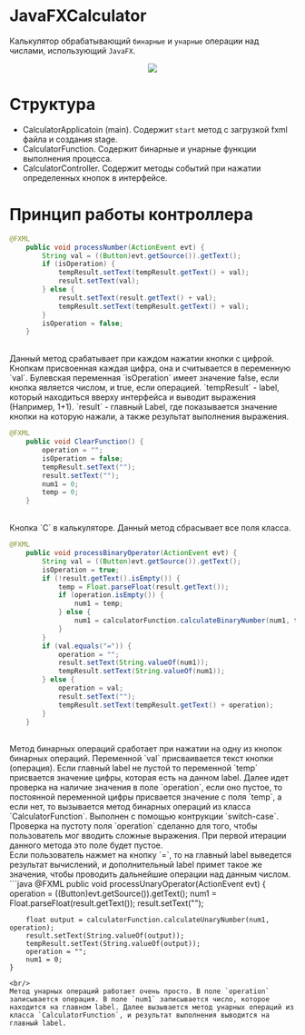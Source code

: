 # JavaFXCalculator
Калькулятор обрабатывающий `бинарные` и `унарные` операции над числами, использующий `JavaFX`. <br/>
<p align="center">
  <img src="https://user-images.githubusercontent.com/79517707/205450925-ad16963b-389e-4b7f-91c0-fa325f99f313.png"/>
</p>

# Структура
+ CalculatorApplicatoin (main). Содержит `start` метод с загрузкой fxml файла и создания stage. 
+ CalculatorFunction. Содержит бинарные и унарные функции выполнения процесса. 
+ CalculatorController. Содержит методы событий при нажатии определенных кнопок в интерфейсе.

# Принцип работы контроллера
```java
@FXML
    public void processNumber(ActionEvent evt) {
        String val = ((Button)evt.getSource()).getText();
        if (isOperation) {
            tempResult.setText(tempResult.getText() + val);
            result.setText(val);
        } else {
            result.setText(result.getText() + val);
            tempResult.setText(tempResult.getText() + val);
        }
        isOperation = false;
    }
```
<br/>
Данный метод срабатывает при каждом нажатии кнопки с цифрой. Кнопкам присвоенная каждая цифра, она и считывается в переменную `val`. Булевская переменная `isOperation` имеет значение false, если кнопка является числом, и true, если операцией. `tempResult` - label, который находиться вверху интерфейса и выводит выражения (Например, 1+1). `result` - главный Label, где показывается значение кнопки на которую нажали, а также результат выполнения выражения. 
<br/>

```java
@FXML
    public void ClearFunction() {
        operation = "";
        isOperation = false;
        tempResult.setText("");
        result.setText("");
        num1 = 0;
        temp = 0;
    }
``` 
<br/>
Кнопка `C` в калькуляторе. Данный метод сбрасывает все поля класса. 
<br/>

```java
@FXML
    public void processBinaryOperator(ActionEvent evt) {
        String val = ((Button)evt.getSource()).getText();
        isOperation = true;
        if (!result.getText().isEmpty()) {
            temp = Float.parseFloat(result.getText());
            if (operation.isEmpty()) {
                num1 = temp;
            } else {
                num1 = calculatorFunction.calculateBinaryNumber(num1, temp, operation);
            }
        }
        if (val.equals("=")) {
            operation = "";
            result.setText(String.valueOf(num1));
            tempResult.setText(String.valueOf(num1));
        } else {
            operation = val;
            result.setText("");
            tempResult.setText(tempResult.getText() + operation);
        }
    }
``` 
<br/>
Метод бинарных операций сработает при нажатии на одну из кнопок бинарных операций. Переменной `val` присваивается текст кнопки (операция). Если главный label не пустой то переменной `temp` присвается значение цифры, которая есть на данном label. Далее идет проверка на наличие значения в поле `operation`, если оно пустое, то постоянной переменной цифры присвается значение с поля `temp`, а если нет, то вызывается метод бинарных операций из класса `CalculatorFunction`. Выполнен с помощью контрукции `switch-case`. 
<br/>
Проверка на пустоту поля `operation` сделанно для того, чтобы пользователь мог вводить сложные выражения. При первой итерации данного метода это поле будет пустое. <br/>
Если пользователь нажмет на кнопку `=`, то на главный label выведется результат вычислений, и дополнительный label примет такое же значения, чтобы проводить дальнейшие операции над данным числом.
<br/>
```java
  @FXML
    public void processUnaryOperator(ActionEvent evt) {
        operation = ((Button)evt.getSource()).getText();
        num1 = Float.parseFloat(result.getText());
        result.setText("");

        float output = calculatorFunction.calculateUnaryNumber(num1, operation);
        result.setText(String.valueOf(output));
        tempResult.setText(String.valueOf(output));
        operation = "";
        num1 = 0;
    }
``` 
<br/>
Метод унарных операций работает очень просто. В поле `operation` записывается операция. В поле `num1` записывается число, которое находится на главном label. Далее вызывается метод унарных операций из класса `CalculatorFunction`, и результат выполнения выводится на главный label.
